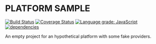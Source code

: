 # PLATFORM SAMPLE 
[![Build Status](https://travis-ci.org/brickreplyit/interfaces.svg?branch=master)](https://travis-ci.org/brickreplyit/interfaces)
[![Coverage Status](https://coveralls.io/repos/github/brickreplyit/interfaces/badge.svg?branch=master)](https://coveralls.io/github/brickreplyit/interfaces?branch=master)
[![Language grade: JavaScript](https://img.shields.io/lgtm/grade/javascript/g/brickreplyit/interfaces.svg?logo=lgtm&logoWidth=18)](https://lgtm.com/projects/g/brickreplyit/interfaces/context:javascript)
[![dependencies](https://david-dm.org/brickreplyit/interfaces.svg)](https://david-dm.org/brickreplyit/interfaces)

An empty project for an hypothetical platform with some fake providers.
